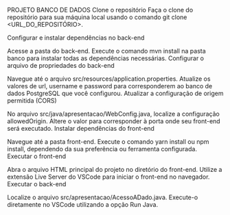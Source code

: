 PROJETO BANCO DE DADOS
Clone o repositório
Faça o clone do repositório para sua máquina local usando o comando git clone <URL_DO_REPOSITÓRIO>.

Configurar e instalar dependências no back-end

Acesse a pasta do back-end.
Execute o comando mvn install na pasta banco para instalar todas as dependências necessárias.
Configurar o arquivo de propriedades do back-end

Navegue até o arquivo src/resources/application.properties.
Atualize os valores de url, username e password para corresponderem ao banco de dados PostgreSQL que você configurou.
Atualizar a configuração de origem permitida (CORS)

No arquivo src/java/apresentacao/WebConfig.java, localize a configuração allowedOrigin.
Altere o valor para corresponder à porta onde seu front-end será executado.
Instalar dependências do front-end

Navegue até a pasta front-end.
Execute o comando yarn install ou npm install, dependendo da sua preferência ou ferramenta configurada.
Executar o front-end

Abra o arquivo HTML principal do projeto no diretório do front-end.
Utilize a extensão Live Server do VSCode para iniciar o front-end no navegador.
Executar o back-end

Localize o arquivo src/apresentacao/AcessoADado.java.
Execute-o diretamente no VSCode utilizando a opção Run Java.
